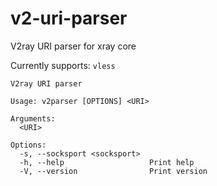 # v2-uri-parser
V2ray URI parser for xray core

Currently supports: `vless`

```
V2ray URI parser

Usage: v2parser [OPTIONS] <URI>

Arguments:
  <URI>  

Options:
  -s, --socksport <socksport>  
  -h, --help                   Print help
  -V, --version                Print version
```
